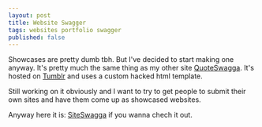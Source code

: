 ```yaml
---
layout: post
title: Website Swagger
tags: websites portfolio swagger
published: false
---
```


Showcases are pretty dumb tbh. But I've decided to start making one anyway. It's pretty much the same thing as my other site [QuoteSwagga](http://quoteswag.ga). It's hosted on [Tumblr](http://tumblr.com) and uses a custom hacked html template.

Still working on it obviously and I want to try to get people to submit their own sites and have them come up as showcased websites.

Anyway here it is: [SiteSwagga](http://siteswag.ga) if you wanna chech it out.
